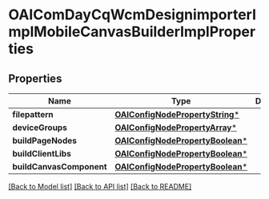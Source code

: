# OAIComDayCqWcmDesignimporterImplMobileCanvasBuilderImplProperties

## Properties
Name | Type | Description | Notes
------------ | ------------- | ------------- | -------------
**filepattern** | [**OAIConfigNodePropertyString***](OAIConfigNodePropertyString.md) |  | [optional] 
**deviceGroups** | [**OAIConfigNodePropertyArray***](OAIConfigNodePropertyArray.md) |  | [optional] 
**buildPageNodes** | [**OAIConfigNodePropertyBoolean***](OAIConfigNodePropertyBoolean.md) |  | [optional] 
**buildClientLibs** | [**OAIConfigNodePropertyBoolean***](OAIConfigNodePropertyBoolean.md) |  | [optional] 
**buildCanvasComponent** | [**OAIConfigNodePropertyBoolean***](OAIConfigNodePropertyBoolean.md) |  | [optional] 

[[Back to Model list]](../README.md#documentation-for-models) [[Back to API list]](../README.md#documentation-for-api-endpoints) [[Back to README]](../README.md)


